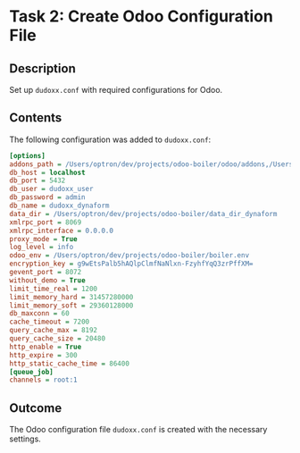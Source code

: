 # Task 2: Create Odoo Configuration File

## Description
Set up `dudoxx.conf` with required configurations for Odoo.

## Contents
The following configuration was added to `dudoxx.conf`:
```ini
[options]
addons_path = /Users/optron/dev/projects/odoo-boiler/odoo/addons,/Users/optron/dudoxx/dudoxx-dynaform
db_host = localhost
db_port = 5432
db_user = dudoxx_user
db_password = admin
db_name = dudoxx_dynaform
data_dir = /Users/optron/dev/projects/odoo-boiler/data_dir_dynaform
xmlrpc_port = 8069
xmlrpc_interface = 0.0.0.0
proxy_mode = True
log_level = info
odoo_env = /Users/optron/dev/projects/odoo-boiler/boiler.env
encryption_key = g9wEtsPalb5hAQlpClmfNaNlxn-FzyhfYqQ3zrPffXM=
gevent_port = 8072
without_demo = True
limit_time_real = 1200
limit_memory_hard = 31457280000
limit_memory_soft = 29360128000
db_maxconn = 60
cache_timeout = 7200
query_cache_max = 8192
query_cache_size = 20480
http_enable = True
http_expire = 300
http_static_cache_time = 86400
[queue_job]
channels = root:1
```

## Outcome
The Odoo configuration file `dudoxx.conf` is created with the necessary settings.

